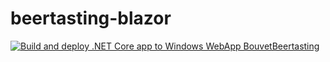 # beertasting-blazor
[![Build and deploy .NET Core app to Windows WebApp BouvetBeertasting](https://github.com/askaret/beertasting-blazor/actions/workflows/BouvetBeertasting.yml/badge.svg?branch=master)](https://github.com/askaret/beertasting-blazor/actions/workflows/BouvetBeertasting.yml)
